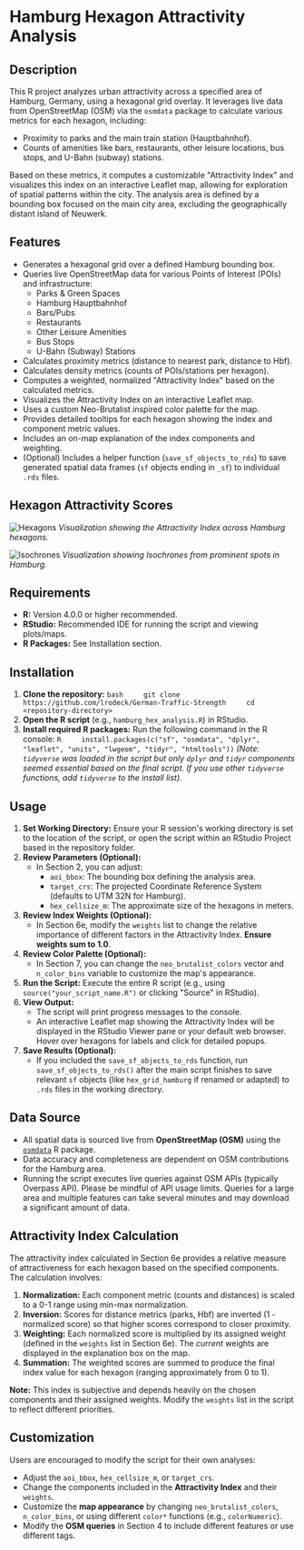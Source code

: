 # Hamburg Hexagon Attractivity Analysis

## Description

This R project analyzes urban attractivity across a specified area of Hamburg, Germany, using a hexagonal grid overlay. It leverages live data from OpenStreetMap (OSM) via the `osmdata` package to calculate various metrics for each hexagon, including:

-   Proximity to parks and the main train station (Hauptbahnhof).
-   Counts of amenities like bars, restaurants, other leisure locations, bus stops, and U-Bahn (subway) stations.

Based on these metrics, it computes a customizable "Attractivity Index" and visualizes this index on an interactive Leaflet map, allowing for exploration of spatial patterns within the city. The analysis area is defined by a bounding box focused on the main city area, excluding the geographically distant island of Neuwerk.

## Features

-   Generates a hexagonal grid over a defined Hamburg bounding box.
-   Queries live OpenStreetMap data for various Points of Interest (POIs) and infrastructure:
    -   Parks & Green Spaces
    -   Hamburg Hauptbahnhof
    -   Bars/Pubs
    -   Restaurants
    -   Other Leisure Amenities
    -   Bus Stops
    -   U-Bahn (Subway) Stations
-   Calculates proximity metrics (distance to nearest park, distance to Hbf).
-   Calculates density metrics (counts of POIs/stations per hexagon).
-   Computes a weighted, normalized "Attractivity Index" based on the calculated metrics.
-   Visualizes the Attractivity Index on an interactive Leaflet map.
-   Uses a custom Neo-Brutalist inspired color palette for the map.
-   Provides detailed tooltips for each hexagon showing the index and component metric values.
-   Includes an on-map explanation of the index components and weighting.
-   (Optional) Includes a helper function (`save_sf_objects_to_rds`) to save generated spatial data frames (`sf` objects ending in `_sf`) to individual `.rds` files.

## Hexagon Attractivity Scores

![Hexagons](https://scontent-fra5-1.cdninstagram.com/v/t51.2885-15/496607677_17906440893118838_2922386944955786277_n.jpg?stp=dst-jpg_e35_tt6&efg=eyJ2ZW5jb2RlX3RhZyI6InRocmVhZHMuQ0FST1VTRUxfSVRFTS5pbWFnZV91cmxnZW4uMTA3M3g4NTAuc2RyLmY3NTc2MS5kZWZhdWx0X2ltYWdlIn0&_nc_ht=scontent-fra5-1.cdninstagram.com&_nc_cat=102&_nc_oc=Q6cZ2QGTVM_qtIy3ebLRfxtIor9HxyUJ1e7QRhM3Rcv3Bvj9dx_ZShRJFQYA24BJTpBwTyfxjOvckzGhb6NGKiHYv4O5&_nc_ohc=_Wf-_ex-AX4Q7kNvwFUz2b_&_nc_gid=Sq-0ZeDXs_km5Am9V3cpGQ&edm=AA3DLpEBAAAA&ccb=7-5&ig_cache_key=MzYyNzM3MjAxMDUwMTQ4MDAzMg%3D%3D.3-ccb7-5&oh=00_AfLYRyGHFxuHKXe9obRJn07c6xKs4RF2Ff5Q6Jk2YeuJHg&oe=6823E918&_nc_sid=d92198) *Visualization showing the Attractivity Index across Hamburg hexagons.*

![Isochrones](https://github.com/user-attachments/assets/6d41357c-25bd-4424-9ec3-b8317b1c6c79) *Visualization showing Isochrones from prominent spots in Hamburg.*

## Requirements

-   **R:** Version 4.0.0 or higher recommended.
-   **RStudio:** Recommended IDE for running the script and viewing plots/maps.
-   **R Packages:** See Installation section.

## Installation

1.  **Clone the repository:** `bash     git clone https://github.com/lrodeck/German-Traffic-Strength     cd <repository-directory>`
2.  **Open the R script** (e.g., `hamburg_hex_analysis.R`) in RStudio.
3.  **Install required R packages:** Run the following command in the R console: `R     install.packages(c("sf", "osmdata", "dplyr", "leaflet", "units", "lwgeom", "tidyr", "htmltools"))` *(Note: `tidyverse` was loaded in the script but only `dplyr` and `tidyr` components seemed essential based on the final script. If you use other `tidyverse` functions, add `tidyverse` to the install list).*

## Usage

1.  **Set Working Directory:** Ensure your R session's working directory is set to the location of the script, or open the script within an RStudio Project based in the repository folder.
2.  **Review Parameters (Optional):**
    -   In Section 2, you can adjust:
        -   `aoi_bbox`: The bounding box defining the analysis area.
        -   `target_crs`: The projected Coordinate Reference System (defaults to UTM 32N for Hamburg).
        -   `hex_cellsize_m`: The approximate size of the hexagons in meters.
3.  **Review Index Weights (Optional):**
    -   In Section 6e, modify the `weights` list to change the relative importance of different factors in the Attractivity Index. **Ensure weights sum to 1.0**.
4.  **Review Color Palette (Optional):**
    -   In Section 7, you can change the `neo_brutalist_colors` vector and `n_color_bins` variable to customize the map's appearance.
5.  **Run the Script:** Execute the entire R script (e.g., using `source("your_script_name.R")` or clicking "Source" in RStudio).
6.  **View Output:**
    -   The script will print progress messages to the console.
    -   An interactive Leaflet map showing the Attractivity Index will be displayed in the RStudio Viewer pane or your default web browser. Hover over hexagons for labels and click for detailed popups.
7.  **Save Results (Optional):**
    -   If you included the `save_sf_objects_to_rds` function, run `save_sf_objects_to_rds()` after the main script finishes to save relevant `sf` objects (like `hex_grid_hamburg` if renamed or adapted) to `.rds` files in the working directory.

## Data Source

-   All spatial data is sourced live from **OpenStreetMap (OSM)** using the [`osmdata`](https://cran.r-project.org/package=osmdata) R package.
-   Data accuracy and completeness are dependent on OSM contributions for the Hamburg area.
-   Running the script executes live queries against OSM APIs (typically Overpass API). Please be mindful of API usage limits. Queries for a large area and multiple features can take several minutes and may download a significant amount of data.

## Attractivity Index Calculation

The attractivity index calculated in Section 6e provides a relative measure of attractiveness for each hexagon based on the specified components. The calculation involves:

1.  **Normalization:** Each component metric (counts and distances) is scaled to a 0-1 range using min-max normalization.
2.  **Inversion:** Scores for distance metrics (parks, Hbf) are inverted (1 - normalized score) so that higher scores correspond to closer proximity.
3.  **Weighting:** Each normalized score is multiplied by its assigned weight (defined in the `weights` list in Section 6e). The *current* weights are displayed in the explanation box on the map.
4.  **Summation:** The weighted scores are summed to produce the final index value for each hexagon (ranging approximately from 0 to 1).

**Note:** This index is subjective and depends heavily on the chosen components and their assigned weights. Modify the `weights` list in the script to reflect different priorities.

## Customization

Users are encouraged to modify the script for their own analyses:

-   Adjust the `aoi_bbox`, `hex_cellsize_m`, or `target_crs`.
-   Change the components included in the **Attractivity Index** and their `weights`.
-   Customize the **map appearance** by changing `neo_brutalist_colors`, `n_color_bins`, or using different `color*` functions (e.g., `colorNumeric`).
-   Modify the **OSM queries** in Section 4 to include different features or use different tags.
